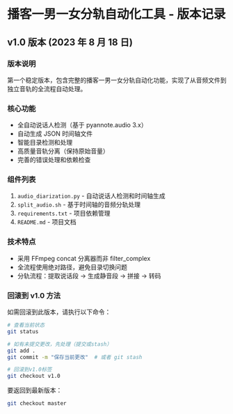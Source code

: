# 播客一男一女分轨自动化工具 - 版本记录

## v1.0 版本 (2023 年 8 月 18 日)

### 版本说明

第一个稳定版本，包含完整的播客一男一女分轨自动化功能，实现了从音频文件到独立音轨的全流程自动处理。

### 核心功能

- 全自动说话人检测（基于 pyannote.audio 3.x）
- 自动生成 JSON 时间轴文件
- 智能目录检测和处理
- 高质量音轨分离（保持原始音量）
- 完善的错误处理和依赖检查

### 组件列表

1. `audio_diarization.py` - 自动说话人检测和时间轴生成
2. `split_audio.sh` - 基于时间轴的音频分轨处理
3. `requirements.txt` - 项目依赖管理
4. `README.md` - 项目文档

### 技术特点

- 采用 FFmpeg concat 分离器而非 filter_complex
- 全流程使用绝对路径，避免目录切换问题
- 分轨流程：提取说话段 → 生成静音段 → 拼接 → 转码

### 回滚到 v1.0 方法

如需回滚到此版本，请执行以下命令：

```bash
# 查看当前状态
git status

# 如有未提交更改，先处理（提交或stash）
git add .
git commit -m "保存当前更改"  # 或者 git stash

# 回滚到v1.0标签
git checkout v1.0
```

要返回到最新版本：

```bash
git checkout master
```
